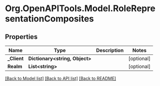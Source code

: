 # Org.OpenAPITools.Model.RoleRepresentationComposites

## Properties

Name | Type | Description | Notes
------------ | ------------- | ------------- | -------------
**_Client** | **Dictionary&lt;string, Object&gt;** |  | [optional] 
**Realm** | **List&lt;string&gt;** |  | [optional] 

[[Back to Model list]](../README.md#documentation-for-models) [[Back to API list]](../README.md#documentation-for-api-endpoints) [[Back to README]](../README.md)

